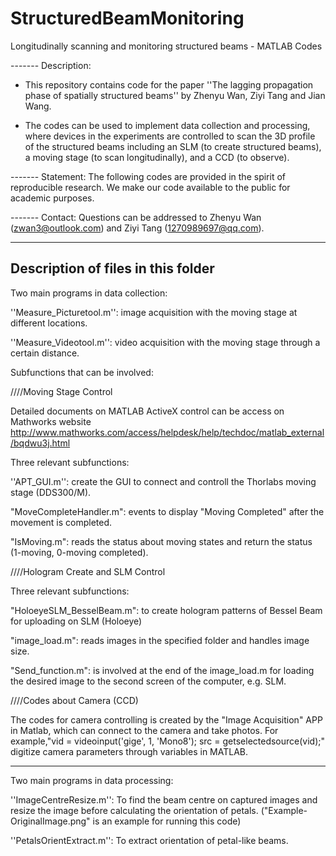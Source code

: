# StructuredBeamMonitoring
Longitudinally scanning and monitoring structured beams - MATLAB Codes

------- Description:
* This repository contains code for the paper ''The lagging propagation phase of spatially structured beams'' by Zhenyu Wan, Ziyi Tang and Jian Wang.

* The codes can be used to implement data collection and processing, where devices in the experiments are controlled to scan the 3D profile of the structured beams including an SLM (to create structured beams), a moving stage (to scan longitudinally), and a CCD (to observe).

------- Statement:
The following codes are provided in the spirit of reproducible research. We make our code available to the public for academic purposes.

------- Contact:
Questions can be addressed to Zhenyu Wan (zwan3@outlook.com) and Ziyi Tang (1270989697@qq.com).

----------------------------------------------
Description of files in this folder
----------------------------------------------
Two main programs in data collection:

''Measure_Picturetool.m'': image acquisition with the moving stage at different locations.

''Measure_Videotool.m'': video acquisition with the moving stage through a certain distance.

Subfunctions that can be involved:

////Moving Stage Control

Detailed documents on MATLAB ActiveX control can be access on Mathworks website
http://www.mathworks.com/access/helpdesk/help/techdoc/matlab_external/bqdwu3j.html 

Three relevant subfunctions:

''APT_GUI.m'': create the GUI to connect and controll the Thorlabs moving stage (DDS300/M).

"MoveCompleteHandler.m": events to display "Moving Completed" after the movement is completed.

"IsMoving.m": reads the status about moving states and return the status (1-moving, 0-moving completed).

////Hologram Create and SLM Control

Three relevant subfunctions:

"HoloeyeSLM_BesselBeam.m": to create hologram patterns of Bessel Beam for uploading on SLM (Holoeye)

"image_load.m": reads images in the specified folder and handles image size.

"Send_function.m": is involved at the end of the image_load.m for loading the desired image to the second screen of the computer, e.g. SLM.

////Codes about Camera (CCD)

The codes for camera controlling is created by the "Image Acquisition" APP in Matlab, which can connect to the camera and take photos. For example,"vid = videoinput('gige', 1, 'Mono8'); src = getselectedsource(vid);" digitize camera parameters through variables in MATLAB.

------------------------------------------------
Two main programs in data processing:

''ImageCentreResize.m'': To find the beam centre on captured images and resize the image before calculating the orientation of petals. ("Example-OriginalImage.png" is an example for running this code)

''PetalsOrientExtract.m'': To extract orientation of petal-like beams.
